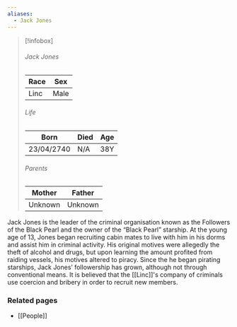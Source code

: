 ```yaml
---
aliases:
  - Jack Jones
---
```


> [!infobox]
> ###### Jack Jones
> | Race | Sex |
> | ----- | -----|
> | Linc | Male |
> ###### Life
> | Born | Died | Age |
> | ----- | ----- | ----- |
> | 23/04/2740 | N/A | 38Y |
> ###### Parents
> | Mother | Father |
> | ----- | ----- |
> | Unknown | Unknown |

Jack Jones is the leader of the criminal organisation known as the Followers of the Black Pearl and the owner of the “Black Pearl” starship. At the young age of 13, Jones began recruiting cabin mates to live with him in his dorms and assist him in criminal activity. His original motives were allegedly the theft of alcohol and drugs, but upon learning the amount profited from raiding vessels, his motives altered to piracy. Since the he began pirating starships, Jack Jones’ followership has grown, although not through conventional means. It is believed that the [[Linc]]'s company of criminals use coercion and bribery in order to recruit new members.


### Related pages

- [[People]]